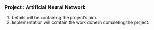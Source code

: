 ﻿### Project : Artificial Neural Network

1. Details will be containing the project's aim.
2. Implementation will comtain the work done in completing the project.
